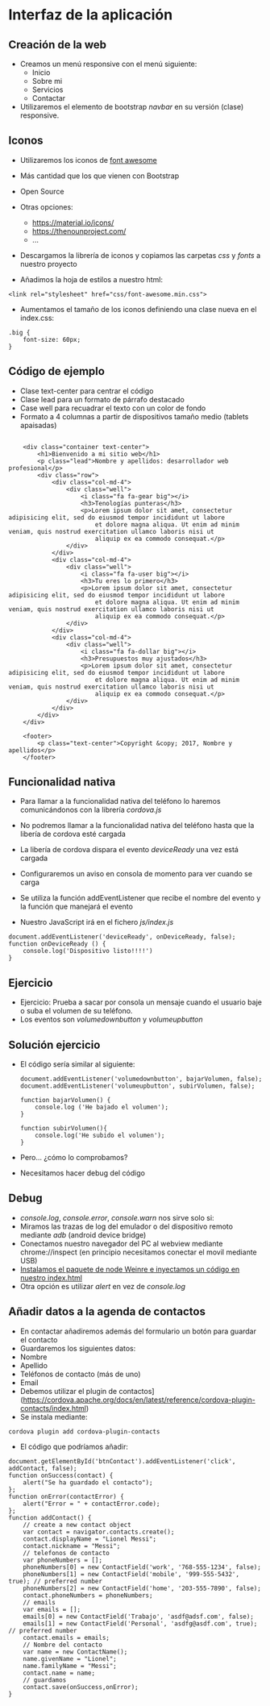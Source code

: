 # Interfaz de la aplicación


## Creación de la web
- Creamos un menú responsive con el menú siguiente:
    - Inicio
    - Sobre mi
    - Servicios
    - Contactar
- Utilizaremos el elemento de bootstrap *navbar* en su versión (clase) responsive.


## Iconos
- Utilizaremos los iconos de [font awesome](http://fontawesome.io/icons/)
- Más cantidad que los que vienen con Bootstrap
- Open Source
- Otras opciones:
    - https://material.io/icons/
    - https://thenounproject.com/
    - ...



- Descargamos la librería de iconos y copiamos las carpetas *css* y *fonts* a nuestro proyecto
- Añadimos la hoja de estilos a nuestro html:

```
<link rel="stylesheet" href="css/font-awesome.min.css">
```

- Aumentamos el tamaño de los iconos definiendo una clase nueva en el index.css:
```
.big {
    font-size: 60px;
}
```

## Código de ejemplo

- Clase text-center para centrar el código
- Clase lead para un formato de párrafo destacado
- Case well para recuadrar el texto con un color de fondo
- Formato a 4 columnas a partir de dispositivos tamaño medio (tablets apaisadas)

```

    <div class="container text-center">
        <h1>Bienvenido a mi sitio web</h1>
        <p class="lead">Nombre y apellidos: desarrollador web profesional</p>
        <div class="row">
            <div class="col-md-4">
                <div class="well">
                    <i class="fa fa-gear big"></i>
                    <h3>Tenologías punteras</h3>
                    <p>Lorem ipsum dolor sit amet, consectetur adipisicing elit, sed do eiusmod tempor incididunt ut labore
                        et dolore magna aliqua. Ut enim ad minim veniam, quis nostrud exercitation ullamco laboris nisi ut
                        aliquip ex ea commodo consequat.</p>
                </div>
            </div>
            <div class="col-md-4">
                <div class="well">
                    <i class="fa fa-user big"></i>
                    <h3>Tu eres lo primero</h3>
                    <p>Lorem ipsum dolor sit amet, consectetur adipisicing elit, sed do eiusmod tempor incididunt ut labore
                        et dolore magna aliqua. Ut enim ad minim veniam, quis nostrud exercitation ullamco laboris nisi ut
                        aliquip ex ea commodo consequat.</p>
                </div>
            </div>
            <div class="col-md-4">
                <div class="well">
                    <i class="fa fa-dollar big"></i>
                    <h3>Presupuestos muy ajustados</h3>
                    <p>Lorem ipsum dolor sit amet, consectetur adipisicing elit, sed do eiusmod tempor incididunt ut labore
                        et dolore magna aliqua. Ut enim ad minim veniam, quis nostrud exercitation ullamco laboris nisi ut
                        aliquip ex ea commodo consequat.</p>
                </div>
            </div>
        </div>
    </div>
    
    <footer>
        <p class="text-center">Copyright &copy; 2017, Nombre y apellidos</p>
    </footer>
```



## Funcionalidad nativa
- Para llamar a la funcionalidad nativa del teléfono lo haremos comunicándonos con la librería *cordova.js*
- No podremos llamar a la funcionalidad nativa del teléfono hasta que la libería de cordova esté cargada
- La libería de cordova dispara el evento *deviceReady* una vez está cargada

- Configuraremos un aviso en consola de momento para ver cuando se carga
- Se utiliza la función addEventListener que recibe el nombre del evento y la función que manejará el evento
- Nuestro JavaScript irá en el fichero *js/index.js*
```
document.addEventListener('deviceReady', onDeviceReady, false);
function onDeviceReady () {
    console.log('Dispositivo listo!!!!')
}
```


## Ejercicio
* Ejercicio: Prueba a sacar por consola un mensaje cuando el usuario baje o suba el volumen de su teléfono.
* Los eventos son *volumedownbutton* y *volumeupbutton*


## Solución ejercicio
- El código sería similar al siguiente:

    ```
    document.addEventListener('volumedownbutton', bajarVolumen, false);
    document.addEventListener('volumeupbutton', subirVolumen, false);
    
    function bajarVolumen() {
        console.log ('He bajado el volumen');
    }
    
    function subirVolumen(){
        console.log('He subido el volumen');
    }
    ```

- Pero... ¿cómo lo comprobamos?
- Necesitamos hacer debug del código


## Debug
- *console.log*, *console.error*, *console.warn* nos sirve solo si:
- Miramos las trazas de log del emulador o del dispositivo remoto mediante
*adb* (android device bridge)
- Conectamos nuestro navegador del PC al webview mediante chrome://inspect (en principio necesitamos conectar el movil mediante USB)
- [Instalamos el paquete de node Weinre e inyectamos un código en nuestro index.html](http://docs.phonegap.com/phonegap-build/tools/weinre/#running-a-local-debug-server)
- Otra opción es utilizar *alert* en vez de *console.log*


## Añadir datos a la agenda de contactos
- En contactar añadiremos además del formulario un botón para guardar el contacto
- Guardaremos los siguientes datos:
- Nombre
- Apellido
- Teléfonos de contacto (más de uno)
- Email
- Debemos utilizar el plugin de contactos](https://cordova.apache.org/docs/en/latest/reference/cordova-plugin-contacts/index.html)
- Se instala mediante:
```
cordova plugin add cordova-plugin-contacts
```
- El código que podríamos añadir:

```
document.getElementById('btnContact').addEventListener('click', addContact, false);
function onSuccess(contact) {
    alert("Se ha guardado el contacto");
};
function onError(contactError) {
    alert("Error = " + contactError.code);
};
function addContact() {
    // create a new contact object
    var contact = navigator.contacts.create();
    contact.displayName = "Lionel Messi";
    contact.nickname = "Messi";
    // telefonos de contacto
    var phoneNumbers = [];
    phoneNumbers[0] = new ContactField('work', '768-555-1234', false);
    phoneNumbers[1] = new ContactField('mobile', '999-555-5432', true); // preferred number
    phoneNumbers[2] = new ContactField('home', '203-555-7890', false);
    contact.phoneNumbers = phoneNumbers;
    // emails
    var emails = [];
    emails[0] = new ContactField('Trabajo', 'asdf@adsf.com', false);
    emails[1] = new ContactField('Personal', 'asdfg@asdf.com', true); // preferred number
    contact.emails = emails;
    // Nombre del contacto
    var name = new ContactName();
    name.givenName = "Lionel";
    name.familyName = "Messi";
    contact.name = name;
    // guardamos
    contact.save(onSuccess,onError);
}
```